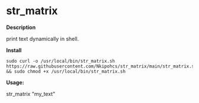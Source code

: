# str_matrix

**Description**

print text dynamically in shell.

**Install**
```
sudo curl -o /usr/local/bin/str_matrix.sh https://raw.githubusercontent.com/Nkipohcs/str_matrix/main/str_matrix.sh && sudo chmod +x /usr/local/bin/str_matrix.sh
```

**Usage:**

str_matrix "my_text"
